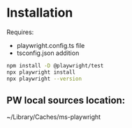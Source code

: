 # Installation

Requires:
- playwright.config.ts file
- tsconfig.json addition

```sh
npm install -D @playwright/test
npx playwright install
npx playwright --version
```

## PW local sources location:

~/Library/Caches/ms-playwright
